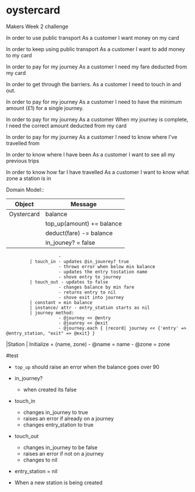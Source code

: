 # oystercard
Makers Week 2 challenge

In order to use public transport
As a customer
I want money on my card

In order to keep using public transport
As a customer
I want to add money to my card

In order to pay for my journey
As a customer
I need my fare deducted from my card

In order to get through the barriers.
As a customer
I need to touch in and out.

In order to pay for my journey
As a customer
I need to have the minimum amount (£1) for a single journey.

In order to pay for my journey
As a customer
When my journey is complete, I need the correct amount deducted from my card

In order to pay for my journey
As a customer
I need to know where I've travelled from


In order to know where I have been
As a customer
I want to see all my previous trips



In order to know how far I have travelled
As a customer
I want to know what zone a station is in




Domain Model::

| Object     | Message |
| ---        | ---   |
| Oystercard | balance |
|            | top_up(amount) += balance
             | deduct(fare) -= balance 
             | in_jouney? = false 
                        - 
             | touch_in - updates @in_jounrey? true
                        - throws error when below min balance
                        - updates the entry tostation name  
                        - shove entry to journey            
             | touch_out - updates to false
                        - changes balance by min fare 
                        - returns entry to nil 
                        - shove exit into journey 
             | constant = min balance 
             | instance/ attr - entry_station starts as nil 
             | journey method:
                        - @journey << @entry
                        - @jounrey << @exit
                        - @journey.each { |record| journey << {'entry' => @entry_station, "exit" => @exit} }

|Station     | Initialize = (name, zone)
                        - @name = name 
                        - @zone = zone 

                    
#test

- `top_up` should raise an error when the balance goes over 90

- in_journey?
  - when created its false

- touch_in
  - changes in_journey to true
  - raises an error if already on a journey
  - changes entry_station  to true 

- touch_out
  - changes in_journey to be false
  - raises an error if not on a journey
  - changes to nil 

- entry_station = nil 

- When a new station is being created 

